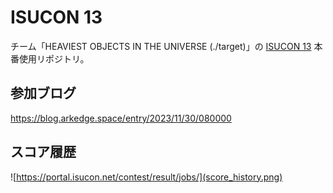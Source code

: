 # ISUCON 13

チーム「HEAVIEST OBJECTS IN THE UNIVERSE (./target)」の [ISUCON 13](https://isucon.net/archives/57801192.html) 本番使用リポジトリ。

## 参加ブログ

https://blog.arkedge.space/entry/2023/11/30/080000

## スコア履歴

![https://portal.isucon.net/contest/result/jobs/](score_history.png)
